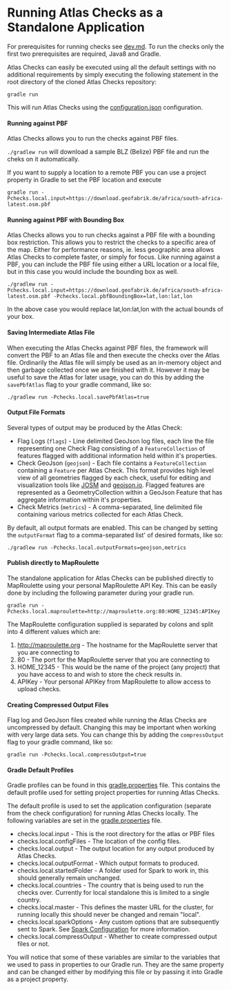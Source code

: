 # Running Atlas Checks as a Standalone Application

For prerequisites for running checks see [dev.md](dev.md). To run the checks only the first two prerequisites are required, Java8 and Gradle.

Atlas Checks can easily be executed using all the default settings with no additional requirements by simply executing
the following statement in the root directory of the cloned Atlas Checks repository:

`gradle run`

This will run Atlas Checks using the [configuration.json](../config/configuration.json) configuration.

#### Running against PBF

Atlas Checks allows you to run the checks against PBF files.

`./gradlew run` will download a sample BLZ (Belize) PBF file and run the cheks on it automatically.

If you want to supply a location to a remote PBF you can use a project property in Gradle to set the PBF location
and execute

`gradle run -Pchecks.local.input=https://download.geofabrik.de/africa/south-africa-latest.osm.pbf`

#### Running against PBF with Bounding Box

Atlas Checks allows you to run checks against a PBF file with a bounding box restriction. This allows you
to restrict the checks to a specific area of the map. Either for performance reasons, ie. less geographic
area allows Atlas Checks to complete faster, or simply for focus. Like running against a PBF, you can include
the PBF file using either a URL location or a local file, but in this case you would include the bounding
box as well.

`./gradlew run -Pchecks.local.input=https://download.geofabrik.de/africa/south-africa-latest.osm.pbf -Pchecks.local.pbfBoundingBox=lat,lon:lat,lon`

In the above case you would replace lat,lon:lat,lon with the actual bounds of your box.

#### Saving Intermediate Atlas File

When executing the Atlas Checks against PBF files, the framework will convert the PBF to an Atlas file and then
execute the checks over the Atlas file. Ordinarily the Atlas file will simply be used as an in-memory object and
then garbage collected once we are finished with it. However it may be useful to save the Atlas for later usage, you
can do this by adding the `savePbfAtlas` flag to your gradle command, like so:

`./gradlew run -Pchecks.local.savePbfAtlas=true`

#### Output File Formats

Several types of output may be produced by the Atlas Check:
- Flag Logs (`flags`) - Line delimited GeoJson log files, each line the file representing one Check Flag consisting of a
`FeatureCollection` of features flagged with additional information held within it's properties.
- Check GeoJson (`geojson`) - Each file contains a `FeatureCollection` containing a `Feature` per Atlas Check. This
format provides high level view of all geometries flagged by each check, useful for editing and visualization tools like
[JOSM](http://josm.openstreetmap.de/) and [geojson.io](http://geojson.io). Flagged features are represented as a
GeometryCollection within a GeoJson Feature that has aggregate information within it's properties.
- Check Metrics (`metrics`) - A comma-separated, line delimited file containing various metrics collected for each Atlas Check.

By default, all output formats are enabled. This can be changed by setting the `outputFormat` flag to a comma-separated list'
of desired formats, like so:

`./gradlew run -Pchecks.local.outputFormats=geojson,metrics`

#### Publish directly to MapRoulette

The standalone application for Atlas Checks can be published directly to MapRoulette using your personal MapRoulette
API Key. This can be easily done by including the following parameter during your gradle run.

`gradle run -Pchecks.local.maproulette=http://maproulette.org:80:HOME_12345:APIKey`

The MapRoulette configuration supplied is separated by colons and split into 4 different values which are:
1. http://maproulette.org - The hostname for the MapRoulette server that you are connecting to
2. 80 - The port for the MapRoulette server that you are connecting to
3. HOME_12345 - This would be the name of the project (any project) that you have access to and wish to store the check results in.
4. APIKey - Your personal APIKey from MapRoulette to allow access to upload checks.

#### Creating Compressed Output Files

Flag log and GeoJson files created while running the Atlas Checks are uncompressed by default. Changing this may be
important when working with very large data sets. You can change this by adding the `compressOutput` flag to your gradle
command, like so:

`gradle run -Pchecks.local.compressOutput=true`

#### Gradle Default Profiles

Gradle profiles can be found in this [gradle.properties](../gradle.properties) file. This contains the default profile used for setting project properties
for running Atlas Checks.

The default profile is used to set the application configuration (separate from the check configuration) for running
Atlas Checks locally. The following variables are set in the [gradle.properties](../gradle.properties) file.

- checks.local.input - This is the root directory for the atlas or PBF files
- checks.local.configFiles - The location of the config files.
- checks.local.output - The output location for any output produced by Atlas Checks.
- checks.local.outputFormat - Which output formats to produced.
- checks.local.startedFolder - A folder used for Spark to work in, this should generally remain unchanged.
- checks.local.countries - The country that is being used to run the checks over. Currently for local standalone this is limited to a single country.
- checks.local.master - This defines the master URL for the cluster, for running locally this should never be changed and remain "local".
- checks.local.sparkOptions - Any custom options that are subsequently sent to Spark. See [Spark Configuration](https://spark.apache.org/docs/1.6.0/configuration.html) for more information.
- checks.local.compressOutput - Whether to create compressed output files or not.

You will notice that some of these variables are similar to the variables that we used to pass in properties to our Gradle run.
They are the same property and can be changed either by modifying this file or by passing it into Gradle as a project property.
